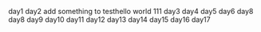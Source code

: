 day1
day2
add something to testhello world
111
day3
day4
day5
day6
day8
day8
day9
day10
day11
day12
day13
day14
day15
day16
day17
